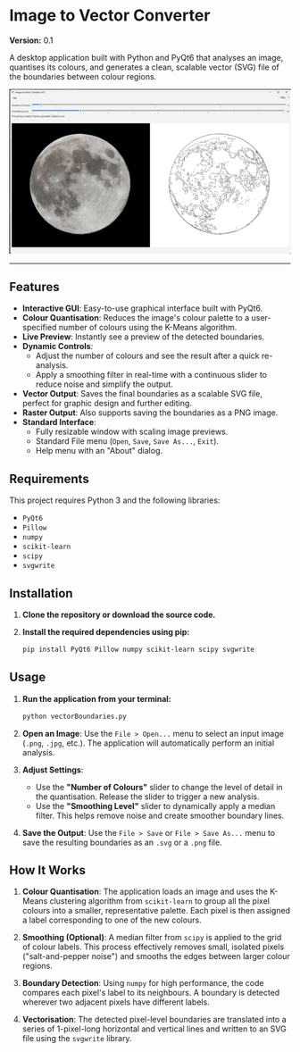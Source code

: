 # Image to Vector Converter

**Version:** 0.1

A desktop application built with Python and PyQt6 that analyses an image, quantises its colours, and generates a clean, scalable vector (SVG) file of the boundaries between colour regions.

![Application Screenshot](/images/exampleWindow.png)

---

## Features

- **Interactive GUI**: Easy-to-use graphical interface built with PyQt6.
- **Colour Quantisation**: Reduces the image's colour palette to a user-specified number of colours using the K-Means algorithm.
- **Live Preview**: Instantly see a preview of the detected boundaries.
- **Dynamic Controls**:
  - Adjust the number of colours and see the result after a quick re-analysis.
  - Apply a smoothing filter in real-time with a continuous slider to reduce noise and simplify the output.
- **Vector Output**: Saves the final boundaries as a scalable SVG file, perfect for graphic design and further editing.
- **Raster Output**: Also supports saving the boundaries as a PNG image.
- **Standard Interface**:
  - Fully resizable window with scaling image previews.
  - Standard File menu (`Open`, `Save`, `Save As...`, `Exit`).
  - Help menu with an "About" dialog.

## Requirements

This project requires Python 3 and the following libraries:

- `PyQt6`
- `Pillow`
- `numpy`
- `scikit-learn`
- `scipy`
- `svgwrite`

## Installation

1.  **Clone the repository or download the source code.**

2.  **Install the required dependencies using pip:**

    ```bash
    pip install PyQt6 Pillow numpy scikit-learn scipy svgwrite
    ```

## Usage

1.  **Run the application from your terminal:**

    ```bash
    python vectorBoundaries.py
    ```

2.  **Open an Image**: Use the `File > Open...` menu to select an input image (`.png`, `.jpg`, etc.). The application will automatically perform an initial analysis.

3.  **Adjust Settings**:
    -   Use the **"Number of Colours"** slider to change the level of detail in the quantisation. Release the slider to trigger a new analysis.
    -   Use the **"Smoothing Level"** slider to dynamically apply a median filter. This helps remove noise and create smoother boundary lines.

4.  **Save the Output**: Use the `File > Save` or `File > Save As...` menu to save the resulting boundaries as an `.svg` or a `.png` file.

## How It Works

1.  **Colour Quantisation**: The application loads an image and uses the K-Means clustering algorithm from `scikit-learn` to group all the pixel colours into a smaller, representative palette. Each pixel is then assigned a label corresponding to one of the new colours.

2.  **Smoothing (Optional)**: A median filter from `scipy` is applied to the grid of colour labels. This process effectively removes small, isolated pixels ("salt-and-pepper noise") and smooths the edges between larger colour regions.

3.  **Boundary Detection**: Using `numpy` for high performance, the code compares each pixel's label to its neighbours. A boundary is detected wherever two adjacent pixels have different labels.

4.  **Vectorisation**: The detected pixel-level boundaries are translated into a series of 1-pixel-long horizontal and vertical lines and written to an SVG file using the `svgwrite` library.
